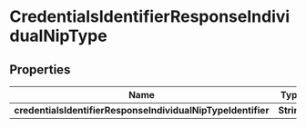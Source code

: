# CredentialsIdentifierResponseIndividualNipType

## Properties
Name | Type | Description | Notes
------------ | ------------- | ------------- | -------------
**credentialsIdentifierResponseIndividualNipTypeIdentifier** | **String** |  | 
